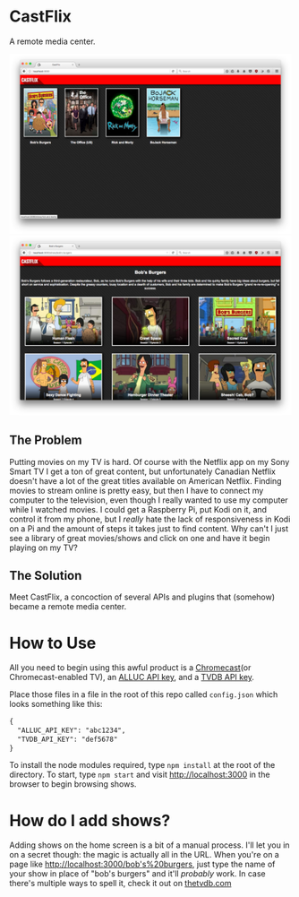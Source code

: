 # CastFlix

A remote media center.

<div style="text-align: center;">
  <img src="https://raw.githubusercontent.com/abejfehr/CastFlix/master/screenshots/home.png" />
  <img src="https://raw.githubusercontent.com/abejfehr/CastFlix/master/screenshots/nothome.png" />
</div>

## The Problem

Putting movies on my TV is hard. Of course with the Netflix app on my Sony Smart TV I get a ton of great content, but unfortunately Canadian Netflix doesn't have a lot of the great titles available on American Netflix. Finding movies to stream online is pretty easy, but then I have to connect my computer to the television, even though I really wanted to use my computer while I watched movies. I could get a Raspberry Pi, put Kodi on it, and control it from my phone, but I _really_ hate the lack of responsiveness in Kodi on a Pi and the amount of steps it takes just to find content. Why can't I just see a library of great movies/shows and click on one and have it begin playing on my TV?

## The Solution

Meet CastFlix, a concoction of several APIs and plugins that (somehow) became a remote media center.

# How to Use

All you need to begin using this awful product is a [Chromecast](https://www.google.com/intl/en_ca/chromecast/)(or Chromecast-enabled TV), an [ALLUC API key](http://wiki.alluc.to/API), and a [TVDB API key](http://thetvdb.com/?tab=apiregister).

Place those files in a file in the root of this repo called `config.json` which looks something like this:

    {
      "ALLUC_API_KEY": "abc1234",
      "TVDB_API_KEY": "def5678"
    }

To install the node modules required, type `npm install` at the root of the directory. To start, type `npm start` and visit [http://localhost:3000](http://localhost:3000) in the browser to begin browsing shows.

# How do I add shows?

Adding shows on the home screen is a bit of a manual process. I'll let you in on a secret though: the magic is actually all in the URL. When you're on a page like [http://localhost:3000/bob's%20burgers](http://localhost:3000/bob's%20burgers), just type the name of your show in place of "bob's burgers" and it'll _probably_ work. In case there's multiple ways to spell it, check it out on [thetvdb.com](http://thetvdb.com/)
